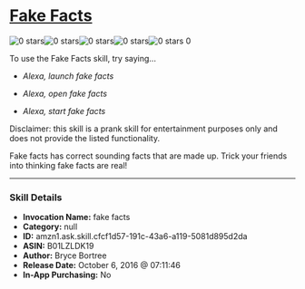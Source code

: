 # [Fake Facts](http://alexa.amazon.com/#skills/amzn1.ask.skill.cfcf1d57-191c-43a6-a119-5081d895d2da)
![0 stars](../../images/ic_star_border_black_18dp_1x.png)![0 stars](../../images/ic_star_border_black_18dp_1x.png)![0 stars](../../images/ic_star_border_black_18dp_1x.png)![0 stars](../../images/ic_star_border_black_18dp_1x.png)![0 stars](../../images/ic_star_border_black_18dp_1x.png) 0

To use the Fake Facts skill, try saying...

* *Alexa, launch fake facts*

* *Alexa, open fake facts*

* *Alexa, start fake facts*

Disclaimer: this skill is a prank skill for entertainment purposes only and does not provide the listed functionality.

Fake facts has correct sounding facts that are made up. Trick your friends into thinking fake facts are real!

***

### Skill Details

* **Invocation Name:** fake facts
* **Category:** null
* **ID:** amzn1.ask.skill.cfcf1d57-191c-43a6-a119-5081d895d2da
* **ASIN:** B01LZLDK19
* **Author:** Bryce Bortree
* **Release Date:** October 6, 2016 @ 07:11:46
* **In-App Purchasing:** No
